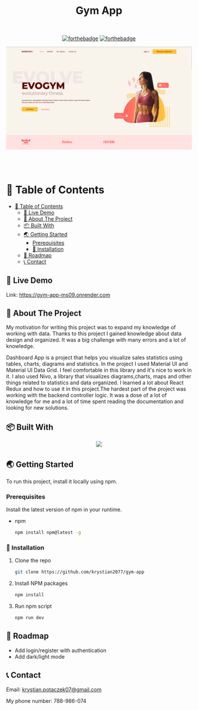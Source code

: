 <br />
<div align="center">
  <h1 style="margin-bottom: 50px">Gym App </h1>

[![forthebadge](http://forthebadge.com/images/badges/made-with-typescript.svg)](http://forthebadge.com)
[![forthebadge](http://forthebadge.com/images/badges/built-with-love.svg)](http://forthebadge.com)

 <img src="src/assets/start.png" alt="Start" style="margin-bottom: 50px">
</div>

# 🚩 Table of Contents

- [🚩 Table of Contents](#-table-of-contents)
  - [🚀 Live Demo](#-live-demo)
  - [💬 About The Project](#-about-the-project)
  - [📦 Built With](#-built-with)
  - [🌏 Getting Started](#-getting-started)
    - [Prerequisites](#prerequisites)
    - [🔧 Installation](#-installation)
  - [🐾 Roadmap](#-roadmap)
  - [📞 Contact](#-contact)

## 🚀 Live Demo

Link: https://gym-app-ms09.onrender.com

## 💬 About The Project

My motivation for writing this project was to expand my knowledge of working with data.
Thanks to this project I gained knowledge about data design and organized. It was a big challenge with many errors and a lot of knowledge.

Dashboard App is a project that helps you visualize sales statistics using tables, charts, diagrams and statistics.
In the project I used Material UI and Material UI Data Grid. I feel comfortable in this library and it's nice to work in it.
I also used Nivo, a library that visualizes diagrams,charts, maps and other things related to statistics and data organized.
I learned a lot about React Redux and how to use it in this project.The hardest part of the project was working with the backend controller logic. It was a dose of a lot of knowledge for me and a lot of time spent reading the documentation and looking for new solutions.

## 📦 Built With

<p align="center">
  <a href="https://skillicons.dev">
    <img src="https://skillicons.dev/icons?i=typescript,react,tailwind,vite" />
  </a>
</p>

## 🌏 Getting Started

To run this project, install it locally using npm.

### Prerequisites

Install the latest version of npm in your runtime.

- npm
  ```sh
  npm install npm@latest -g
  ```

### 🔧 Installation

1.  Clone the repo
    ```sh
    git clone https://github.com/krystian2077/gym-app
    ```
2.  Install NPM packages
    ```sh
    npm install
    ```
3.  Run npm script
    ```sh
    npm run dev
    ```

## 🐾 Roadmap

- Add login/register with authentication
- Add dark/light mode

<!-- CONTACT -->

## 📞 Contact

Email: krystian.potaczek07@gmail.com

My phone number: 788-986-074
